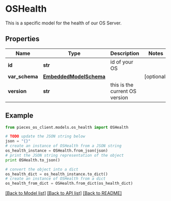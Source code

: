 # OSHealth

This is a specific model for the health of our OS Server.

## Properties
Name | Type | Description | Notes
------------ | ------------- | ------------- | -------------
**id** | **str** | id of your OS | 
**var_schema** | [**EmbeddedModelSchema**](EmbeddedModelSchema.md) |  | [optional] 
**version** | **str** | this is the current OS version | 

## Example

```python
from pieces_os_client.models.os_health import OSHealth

# TODO update the JSON string below
json = "{}"
# create an instance of OSHealth from a JSON string
os_health_instance = OSHealth.from_json(json)
# print the JSON string representation of the object
print OSHealth.to_json()

# convert the object into a dict
os_health_dict = os_health_instance.to_dict()
# create an instance of OSHealth from a dict
os_health_from_dict = OSHealth.from_dict(os_health_dict)
```
[[Back to Model list]](../README.md#documentation-for-models) [[Back to API list]](../README.md#documentation-for-api-endpoints) [[Back to README]](../README.md)


